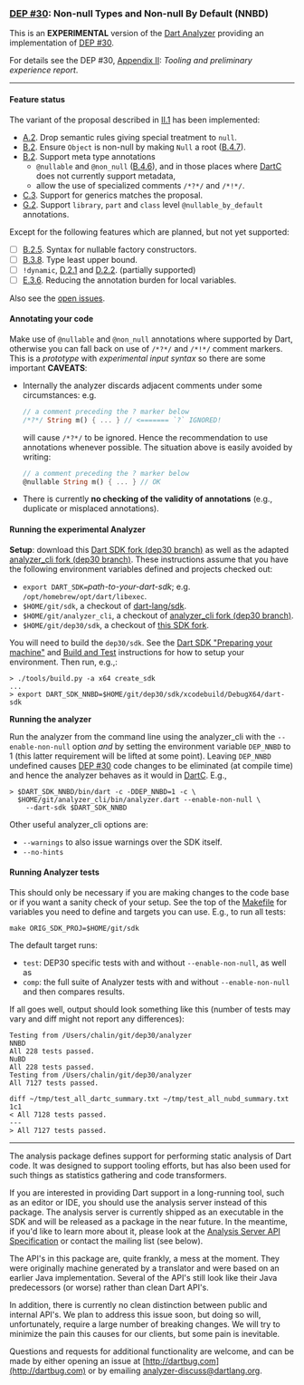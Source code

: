 ### [DEP #30][]: Non-null Types and Non-null By Default (NNBD)

This is an **EXPERIMENTAL** version of the [Dart Analyzer](https://github.com/dart-lang/sdk/tree/master/pkg/analyzer) providing an implementation of [DEP #30][].

For details see the DEP #30, [Appendix II][]: *Tooling and preliminary experience report*.

-----

#### Feature status

The variant of the proposal described in [II.1](#proposal-variant) has been implemented:

- [A.2][]. Drop semantic rules giving special treatment to `null`.
- [B.2][]. Ensure `Object` is non-null by making `Null` a root ([B.4.7](https://github.com/chalin/DEP-non-null/blob/master/doc/dep-non-null-AUTOGENERATED-DO-NOT-EDIT.md#object-not-nullable-alt)).
- [B.2][]. Support meta type annotations
    - `@nullable` and `@non_null` ([B.4.6](https://github.com/chalin/DEP-non-null/blob/master/doc/dep-non-null-AUTOGENERATED-DO-NOT-EDIT.md#type-anno-alt)), and in those places where [DartC][] does not currently support metadata, 
    - allow the use of specialized comments `/*?*/` and `/*!*/`.
- [C.3][]. Support for generics matches the proposal.
- [G.2][]. Support `library`, `part` and `class` level `@nullable_by_default` annotations.

Except for the following features which are planned, but not yet supported:

- [ ] [B.2.5](https://github.com/chalin/DEP-non-null/blob/master/doc/dep-non-null-AUTOGENERATED-DO-NOT-EDIT.md#factory-constructors). Syntax for nullable factory constructors.
- [ ] [B.3.8](https://github.com/chalin/DEP-non-null/blob/master/doc/dep-non-null-AUTOGENERATED-DO-NOT-EDIT.md#lub). Type least upper bound.
- [ ] `!dynamic`, [D.2.1](https://github.com/chalin/DEP-non-null/blob/master/doc/dep-non-null-AUTOGENERATED-DO-NOT-EDIT.md#dynamic-and-type-operators) and [D.2.2](https://github.com/chalin/DEP-non-null/blob/master/doc/dep-non-null-AUTOGENERATED-DO-NOT-EDIT.md#bang-dynamic-subtype-of). (partially supported)
- [ ] [E.3.6](https://github.com/chalin/DEP-non-null/blob/master/doc/dep-non-null-AUTOGENERATED-DO-NOT-EDIT.md#local-var-analysis). Reducing the annotation burden for local variables.

Also see the [open issues](https://github.com/chalin/sdk/issues).

#### Annotating your code

Make use of `@nullable` and `@non_null` annotations where supported by Dart, otherwise you can fall back on use of `/*?*/` and `/*!*/` comment markers. This is a _prototype_ with _experimental input syntax_ so there are some important **CAVEATS**:

- Internally the analyzer discards adjacent comments under some circumstances: e.g. 

    ```dart
    // a comment preceding the ? marker below
    /*?*/ String m() { ... } // <======= `?` IGNORED!
    ```

    will cause `/*?*/` to be ignored. Hence the recommendation to use annotations whenever possible. The situation above is easily avoided by writing:

    ```dart
    // a comment preceding the ? marker below
    @nullable String m() { ... } // OK
    ```

- There is currently **no checking of the validity of annotations** (e.g., duplicate or misplaced annotations).

#### Running the experimental Analyzer

**Setup**: download this [Dart SDK fork (dep30 branch)][chalin/sdk] as well as the adapted [analyzer_cli fork (dep30 branch)][chalin/analyzer_cli]. These instructions assume that you have the following environment variables defined and projects checked out:

- `export DART_SDK=`*path-to-your-dart-sdk*; e.g. `/opt/homebrew/opt/dart/libexec`.
- `$HOME/git/sdk`, a checkout of [dart-lang/sdk](https://github.com/dart-lang/sdk).
- `$HOME/git/analyzer_cli`, a checkout of [analyzer_cli fork (dep30 branch)][chalin/analyzer_cli].
- `$HOME/git/dep30/sdk`, a checkout of [this SDK fork][chalin/sdk].

You will need to build the `dep30/sdk`. See the [Dart SDK "Preparing your machine"](https://github.com/dart-lang/sdk/wiki/Preparing-your-machine-to-build-the-Dart-SDK) and [Build and Test](https://github.com/dart-lang/sdk/wiki/Building) instructions for how to setup your environment. Then run, e.g.,:

```shell
> ./tools/build.py -a x64 create_sdk
...
> export DART_SDK_NNBD=$HOME/git/dep30/sdk/xcodebuild/DebugX64/dart-sdk
```

**Running the analyzer**

Run the analyzer from the command line using the analyzer_cli with the `--enable-non-null` option _and_ by setting the environment variable `DEP_NNBD` to 1 (this latter requirement will be lifted at some point). Leaving `DEP_NNBD` undefined causes [DEP #30][] code changes to be eliminated (at compile time) and hence the analyzer behaves as it would in [DartC][]. E.g.,

```shell
> $DART_SDK_NNBD/bin/dart -c -DDEP_NNBD=1 -c \
  $HOME/git/analyzer_cli/bin/analyzer.dart --enable-non-null \
    --dart-sdk $DART_SDK_NNBD
```

Other useful analyzer_cli options are:

- `--warnings` to also issue warnings over the SDK itself.
- `--no-hints`

#### Running Analyzer tests

This should only be necessary if you are making changes to the code base or if you want a sanity check of your setup. See the top of the [Makefile](Makefile) for variables you need to define and targets you can use. E.g., to run all tests:

```shell
make ORIG_SDK_PROJ=$HOME/git/sdk
```

The default target runs:

- `test`: DEP30 specific tests with and without `--enable-non-null`, as well as
- `comp`: the full suite of Analyzer tests with and without `--enable-non-null` and then compares results.

If all goes well, output should look something like this (number of tests may vary and diff might not report any differences):

```shell
Testing from /Users/chalin/git/dep30/analyzer
NNBD
All 228 tests passed.
NuBD
All 228 tests passed.
Testing from /Users/chalin/git/dep30/analyzer
All 7127 tests passed.

diff ~/tmp/test_all_dartc_summary.txt ~/tmp/test_all_nubd_summary.txt
1c1
< All 7128 tests passed.
---
> All 7127 tests passed.
```

[chalin/analyzer_cli]: https://github.com/chalin/analyzer_cli/tree/dep30
[chalin/sdk]: https://github.com/chalin/sdk/tree/dep30
[DEP #30]: https://github.com/dart-lang/dart_enhancement_proposals/issues/30
[proposal]: https://github.com/chalin/DEP-non-null/blob/master/doc/dep-non-null-AUTOGENERATED-DO-NOT-EDIT.md
[proposal PDF]:https://github.com/chalin/DEP-non-null/raw/master/doc/dep-non-null.pdf
[Appendix II]: https://github.com/chalin/DEP-non-null/blob/master/doc/dep-non-null-AUTOGENERATED-DO-NOT-EDIT.md#appendix-tooling
[DartC]: https://github.com/chalin/DEP-non-null/blob/master/doc/dep-non-null-AUTOGENERATED-DO-NOT-EDIT.md#terms "Classic (i.e., current) Dart"
[II.1]: https://github.com/chalin/DEP-non-null/blob/master/doc/dep-non-null-AUTOGENERATED-DO-NOT-EDIT.md#proposal-variant
[A.2]: https://github.com/chalin/DEP-non-null/blob/master/doc/dep-non-null-AUTOGENERATED-DO-NOT-EDIT.md#non-null-types
[B.2]: https://github.com/chalin/DEP-non-null/blob/master/doc/dep-non-null-AUTOGENERATED-DO-NOT-EDIT.md#nnbd
[C.3]: https://github.com/chalin/DEP-non-null/blob/master/doc/dep-non-null-AUTOGENERATED-DO-NOT-EDIT.md#generics
[G.2]: https://github.com/chalin/DEP-non-null/blob/master/doc/dep-non-null-AUTOGENERATED-DO-NOT-EDIT.md#g-2-migration-aids

-----

The analysis package defines support for performing static analysis of Dart
code. It was designed to support tooling efforts, but has also been used for
such things as statistics gathering and code transformers.

If you are interested in providing Dart support in a long-running tool, such as
an editor or IDE, you should use the analysis server instead of this package.
The analysis server is currently shipped as an executable in the SDK and will
be released as a package in the near future. In the meantime, if you'd like to
learn more about it, please look at the
[Analysis Server API Specification](http://htmlpreview.github.io/?https://github.com/dart-lang/bleeding_edge/blob/master/dart/pkg/analysis_server/doc/api.html)
or contact the mailing list (see below).

The API's in this package are, quite frankly, a mess at the moment. They were
originally machine generated by a translator and were based on an earlier Java
implementation. Several of the API's still look like their Java predecessors
(or worse) rather than clean Dart API's.

In addition, there is currently no clean distinction between public and internal
API's. We plan to address this issue soon, but doing so will, unfortunately,
require a large number of breaking changes. We will try to minimize the pain
this causes for our clients, but some pain is inevitable.

Questions and requests for additional functionality are welcome, and can be made
by either opening an issue at
[http://dartbug.com](http://dartbug.com)
or by emailing
[analyzer-discuss@dartlang.org](https://groups.google.com/a/dartlang.org/forum/#!forum/analyzer-discuss).
